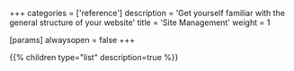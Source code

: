 +++
categories = ['reference']
description = 'Get yourself familiar with the general structure of your website'
title = 'Site Management'
weight = 1

[params]
  alwaysopen = false
+++

{{% children type="list" description=true %}}
